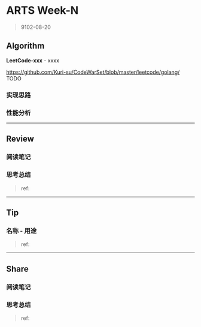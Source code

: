 # ARTS Week-N

> 9102-08-20

## Algorithm

**LeetCode-xxx** - xxxx

https://github.com/Kuri-su/CodeWarSet/blob/master/leetcode/golang/ TODO

### 实现思路

### 性能分析

----

## Review

### 阅读笔记

### 思考总结

> ref:
>
> []()

----

## Tip

### 名称 - 用途


> ref:
>
> []()

----

## Share

### 阅读笔记

### 思考总结

> ref:
>
> []()
